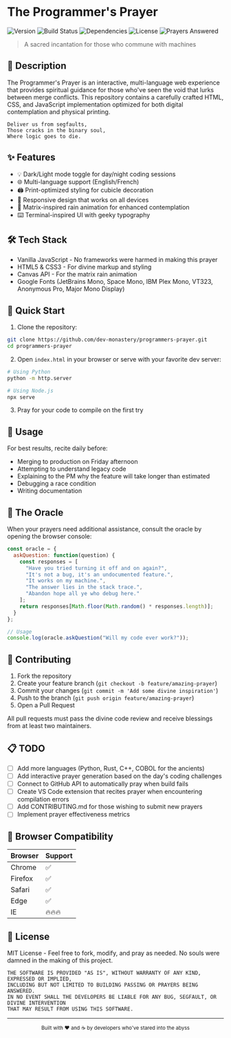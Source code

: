 # The Programmer's Prayer

![Version](https://img.shields.io/badge/version-1.0.0-brightgreen)
![Build Status](https://img.shields.io/badge/build-passing-brightgreen)
![Dependencies](https://img.shields.io/badge/dependencies-up%20to%20date-brightgreen)
![License](https://img.shields.io/badge/license-MIT-blue)
![Prayers Answered](https://img.shields.io/badge/prayers%20answered-42%25-yellow)

> A sacred incantation for those who commune with machines

## 📜 Description

The Programmer's Prayer is an interactive, multi-language web experience that provides spiritual guidance for those who've seen the void that lurks between merge conflicts. This repository contains a carefully crafted HTML, CSS, and JavaScript implementation optimized for both digital contemplation and physical printing.

```
Deliver us from segfaults,
Those cracks in the binary soul,
Where logic goes to die.
```

## ✨ Features

- 💡 Dark/Light mode toggle for day/night coding sessions
- 🌐 Multi-language support (English/French)
- 🖨️ Print-optimized styling for cubicle decoration
- 📱 Responsive design that works on all devices
- 🔮 Matrix-inspired rain animation for enhanced contemplation
- ⌨️ Terminal-inspired UI with geeky typography

## 🛠️ Tech Stack

- Vanilla JavaScript - No frameworks were harmed in making this prayer
- HTML5 & CSS3 - For divine markup and styling
- Canvas API - For the matrix rain animation
- Google Fonts (JetBrains Mono, Space Mono, IBM Plex Mono, VT323, Anonymous Pro, Major Mono Display)

## 🚀 Quick Start

1. Clone the repository:

```bash
git clone https://github.com/dev-monastery/programmers-prayer.git
cd programmers-prayer
```

2. Open `index.html` in your browser or serve with your favorite dev server:

```bash
# Using Python
python -m http.server

# Using Node.js
npx serve
```

3. Pray for your code to compile on the first try

## 🙏 Usage

For best results, recite daily before:
- Merging to production on Friday afternoon
- Attempting to understand legacy code
- Explaining to the PM why the feature will take longer than estimated
- Debugging a race condition
- Writing documentation

## 🔮 The Oracle

When your prayers need additional assistance, consult the oracle by opening the browser console:

```javascript
const oracle = {
  askQuestion: function(question) {
    const responses = [
      "Have you tried turning it off and on again?",
      "It's not a bug, it's an undocumented feature.",
      "It works on my machine.",
      "The answer lies in the stack trace.",
      "Abandon hope all ye who debug here."
    ];
    return responses[Math.floor(Math.random() * responses.length)];
  }
};

// Usage
console.log(oracle.askQuestion("Will my code ever work?"));
```

## 📝 Contributing

1. Fork the repository
2. Create your feature branch (`git checkout -b feature/amazing-prayer`)
3. Commit your changes (`git commit -m 'Add some divine inspiration'`)
4. Push to the branch (`git push origin feature/amazing-prayer`)
5. Open a Pull Request

All pull requests must pass the divine code review and receive blessings from at least two maintainers.

## 📋 TODO

- [ ] Add more languages (Python, Rust, C++, COBOL for the ancients)
- [ ] Add interactive prayer generation based on the day's coding challenges
- [ ] Connect to GitHub API to automatically pray when build fails
- [ ] Create VS Code extension that recites prayer when encountering compilation errors
- [ ] Add CONTRIBUTING.md for those wishing to submit new prayers
- [ ] Implement prayer effectiveness metrics

## 🔮 Browser Compatibility

| Browser | Support |
|---------|---------|
| Chrome  | ✅      |
| Firefox | ✅      |
| Safari  | ✅      |
| Edge    | ✅      |
| IE      | 🔥🔥🔥  |

## 📜 License

MIT License - Feel free to fork, modify, and pray as needed. 
No souls were damned in the making of this project.

```
THE SOFTWARE IS PROVIDED "AS IS", WITHOUT WARRANTY OF ANY KIND, EXPRESSED OR IMPLIED, 
INCLUDING BUT NOT LIMITED TO BUILDING PASSING OR PRAYERS BEING ANSWERED.
IN NO EVENT SHALL THE DEVELOPERS BE LIABLE FOR ANY BUG, SEGFAULT, OR DIVINE INTERVENTION 
THAT MAY RESULT FROM USING THIS SOFTWARE.
```

---

<div align="center">
  <sub>Built with ❤️ and ☕ by developers who've stared into the abyss</sub>
</div>

